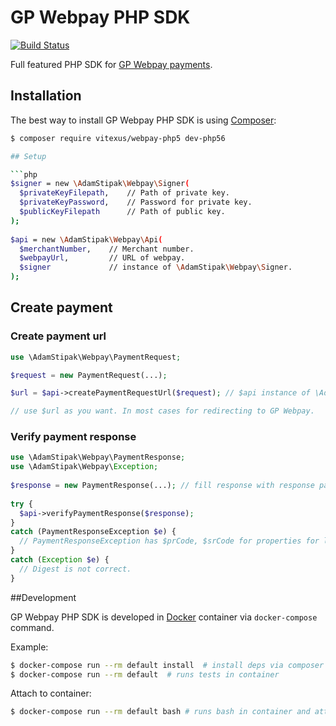 # GP Webpay PHP SDK
[![Build Status](https://travis-ci.org/newPOPE/gp-webpay-php-sdk.svg?branch=master)](https://travis-ci.org/newPOPE/gp-webpay-php-sdk)

Full featured PHP SDK for [GP Webpay payments](http://www.gpwebpay.cz).

## Installation

The best way to install GP Webpay PHP SDK is using  [Composer](http://getcomposer.org/):

```sh
$ composer require vitexus/webpay-php5 dev-php56

## Setup

```php
$signer = new \AdamStipak\Webpay\Signer(
  $privateKeyFilepath,    // Path of private key.
  $privateKeyPassword,    // Password for private key.
  $publicKeyFilepath      // Path of public key.
);
    
$api = new \AdamStipak\Webpay\Api(
  $merchantNumber,    // Merchant number.
  $webpayUrl,         // URL of webpay.
  $signer             // instance of \AdamStipak\Webpay\Signer.
);

```

## Create payment

### Create payment url

 ```php
 use \AdamStipak\Webpay\PaymentRequest;
 
 $request = new PaymentRequest(...);
 
 $url = $api->createPaymentRequestUrl($request); // $api instance of \AdamStipak\Webpay\Api
 
 // use $url as you want. In most cases for redirecting to GP Webpay.
 
 ```
 
### Verify payment response
 
```php
use \AdamStipak\Webpay\PaymentResponse;
use \AdamStipak\Webpay\Exception;
 
$response = new PaymentResponse(...); // fill response with response parameters (from request).
 
try {
  $api->verifyPaymentResponse($response);
} 
catch (PaymentResponseException $e) {
  // PaymentResponseException has $prCode, $srCode for properties for logging GP Webpay response error codes.
}
catch (Exception $e) {
  // Digest is not correct.
}

```
 
##Development

GP Webpay PHP SDK is developed in [Docker](https://docker.com) container via `docker-compose` command.

Example:  
```sh
$ docker-compose run --rm default install  # install deps via composer
$ docker-compose run --rm default  # runs tests in container
```

Attach to container:  
```sh
$ docker-compose run --rm default bash # runs bash in container and attach tty
```
 
 
 
